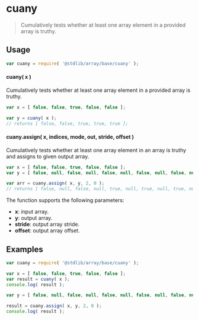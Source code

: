 <!--

@license Apache-2.0

Copyright (c) 2024 The Stdlib Authors.

Licensed under the Apache License, Version 2.0 (the "License");
you may not use this file except in compliance with the License.
You may obtain a copy of the License at

   http://www.apache.org/licenses/LICENSE-2.0

Unless required by applicable law or agreed to in writing, software
distributed under the License is distributed on an "AS IS" BASIS,
WITHOUT WARRANTIES OR CONDITIONS OF ANY KIND, either express or implied.
See the License for the specific language governing permissions and
limitations under the License.

-->

# cuany

> Cumulatively tests whether at least one array element in a provided array is truthy.

<section class="usage">

## Usage

```javascript
var cuany = require( '@stdlib/array/base/cuany' );
```

#### cuany( x )

Cumulatively tests whether at least one array element in a provided array is truthy.

```javascript
var x = [ false, false, true, false, false ];

var y = cuany( x );
// returns [ false, false, true, true, true ];
```

#### cuany.assign( x, indices, mode, out, stride, offset )

Cumulatively tests whether at least one array element in an array is truthy and assigns to given output array.

```javascript
var x = [ false, false, true, false, false ];
var y = [ false, null, false, null, false, null, false, null, false, null ];

var arr = cuany.assign( x, y, 2, 0 );
// returns [ false, null, false, null, true, null, true, null, true, null ]
```

The function supports the following parameters:

-   **x**: input array.
-   **y**: output array.
-   **stride**: output array stride.
-   **offset**: output array offset.

</section>

<!-- /.usage -->

<section class="notes">

</section>

<!-- /.notes -->

<section class="examples">

## Examples

<!-- eslint no-undef: "error" -->

```javascript
var cuany = require( '@stdlib/array/base/cuany' );

var x = [ false, false, true, false, false ];
var result = cuany( x );
console.log( result );

var y = [ false, null, false, null, false, null, false, null, false, null ];

result = cuany.assign( x, y, 2, 0 );
console.log( result );
```

</section>

<!-- /.examples -->

<!-- Section for related `stdlib` packages. Do not manually edit this section, as it is automatically populated. -->

<section class="related">

</section>

<!-- /.related -->

<!-- Section for all links. Make sure to keep an empty line after the `section` element and another before the `/section` close. -->

<section class="links">


</section>

<!-- /.links -->

